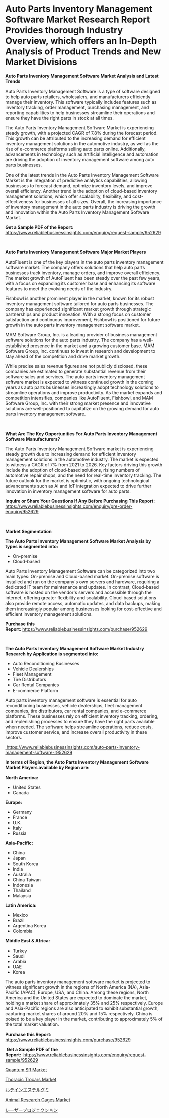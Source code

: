 <p><h1>Auto Parts Inventory Management Software Market Research Report Provides thorough Industry Overview, which offers an In-Depth Analysis of Product Trends and New Market Divisions</h1></p><p><strong>Auto Parts Inventory Management Software Market Analysis and Latest Trends</strong></p>
<p><p>Auto Parts Inventory Management Software is a type of software designed to help auto parts retailers, wholesalers, and manufacturers efficiently manage their inventory. This software typically includes features such as inventory tracking, order management, purchasing management, and reporting capabilities to help businesses streamline their operations and ensure they have the right parts in stock at all times.</p><p>The Auto Parts Inventory Management Software Market is experiencing steady growth, with a projected CAGR of 7.8% during the forecast period. This growth can be attributed to the increasing demand for efficient inventory management solutions in the automotive industry, as well as the rise of e-commerce platforms selling auto parts online. Additionally, advancements in technology such as artificial intelligence and automation are driving the adoption of inventory management software among auto parts businesses.</p><p>One of the latest trends in the Auto Parts Inventory Management Software Market is the integration of predictive analytics capabilities, allowing businesses to forecast demand, optimize inventory levels, and improve overall efficiency. Another trend is the adoption of cloud-based inventory management solutions, which offer scalability, flexibility, and cost-effectiveness for businesses of all sizes. Overall, the increasing importance of inventory management in the auto parts industry is driving the growth and innovation within the Auto Parts Inventory Management Software Market.</p></p>
<p><strong>Get a Sample PDF of the Report:&nbsp;</strong> <a href="https://www.reliablebusinessinsights.com/enquiry/request-sample/952629">https://www.reliablebusinessinsights.com/enquiry/request-sample/952629</a></p>
<p>&nbsp;</p>
<p><strong>Auto Parts Inventory Management Software Major Market Players</strong></p>
<p><p>AutoFluent is one of the key players in the auto parts inventory management software market. The company offers solutions that help auto parts businesses track inventory, manage orders, and improve overall efficiency. The market growth of AutoFluent has been steady over the past few years, with a focus on expanding its customer base and enhancing its software features to meet the evolving needs of the industry.</p><p>Fishbowl is another prominent player in the market, known for its robust inventory management software tailored for auto parts businesses. The company has experienced significant market growth through strategic partnerships and product innovation. With a strong focus on customer satisfaction and continuous improvement, Fishbowl is positioned for future growth in the auto parts inventory management software market.</p><p>MAM Software Group, Inc. is a leading provider of business management software solutions for the auto parts industry. The company has a well-established presence in the market and a growing customer base. MAM Software Group, Inc. continues to invest in research and development to stay ahead of the competition and drive market growth.</p><p>While precise sales revenue figures are not publicly disclosed, these companies are estimated to generate substantial revenue from their software sales and services. The auto parts inventory management software market is expected to witness continued growth in the coming years as auto parts businesses increasingly adopt technology solutions to streamline operations and improve productivity. As the market expands and competition intensifies, companies like AutoFluent, Fishbowl, and MAM Software Group, Inc. with their strong market presence and innovative solutions are well-positioned to capitalize on the growing demand for auto parts inventory management software.</p></p>
<p>&nbsp;</p>
<p><strong>What Are The Key Opportunities For Auto Parts Inventory Management Software Manufacturers?</strong></p>
<p><p>The Auto Parts Inventory Management Software market is experiencing steady growth due to increasing demand for efficient inventory management solutions in the automotive industry. The market is expected to witness a CAGR of 7% from 2021 to 2026. Key factors driving this growth include the adoption of cloud-based solutions, rising numbers of automotive repair shops, and the need for real-time inventory tracking. The future outlook for the market is optimistic, with ongoing technological advancements such as AI and IoT integration expected to drive further innovation in inventory management software for auto parts.</p></p>
<p><strong>Inquire or Share Your Questions If Any Before Purchasing This Report:</strong> <a href="https://www.reliablebusinessinsights.com/enquiry/pre-order-enquiry/952629">https://www.reliablebusinessinsights.com/enquiry/pre-order-enquiry/952629</a></p>
<p>&nbsp;</p>
<p><strong>Market Segmentation</strong></p>
<p><strong>The Auto Parts Inventory Management Software Market Analysis by types is segmented into:</strong></p>
<p><ul><li>On-premise</li><li>Cloud-based</li></ul></p>
<p><p>Auto Parts Inventory Management Software can be categorized into two main types: On-premise and Cloud-based market. On-premise software is installed and run on the company's own servers and hardware, requiring a dedicated IT team for maintenance and updates. In contrast, Cloud-based software is hosted on the vendor's servers and accessible through the internet, offering greater flexibility and scalability. Cloud-based solutions also provide remote access, automatic updates, and data backups, making them increasingly popular among businesses looking for cost-effective and efficient inventory management solutions.</p></p>
<p><strong>Purchase this Report:&nbsp;</strong><a href="https://www.reliablebusinessinsights.com/purchase/952629">https://www.reliablebusinessinsights.com/purchase/952629</a></p>
<p>&nbsp;</p>
<p><strong>The Auto Parts Inventory Management Software Market Industry Research by Application is segmented into:</strong></p>
<p><ul><li>Auto Reconditioning Businesses</li><li>Vehicle Dealerships</li><li>Fleet Management</li><li>Tire Distributors</li><li>Car Rental Companies</li><li>E-commerce Platform</li></ul></p>
<p><p>Auto parts inventory management software is essential for auto reconditioning businesses, vehicle dealerships, fleet management companies, tire distributors, car rental companies, and e-commerce platforms. These businesses rely on efficient inventory tracking, ordering, and replenishing processes to ensure they have the right parts available when needed. The software helps streamline operations, reduce costs, improve customer service, and increase overall productivity in these sectors.</p></p>
<p><a href="https://www.reliablebusinessinsights.com/auto-parts-inventory-management-software-r952629">&nbsp;https://www.reliablebusinessinsights.com/auto-parts-inventory-management-software-r952629</a></p>
<p><strong>In terms of Region, the Auto Parts Inventory Management Software Market Players available by Region are:</strong></p>
<p>
    <p> <strong> North America: </strong>
        <ul>
            <li>United States</li>
            <li>Canada</li>
        </ul>
        </p> 
    <p> <strong> Europe: </strong>
        <ul>
            <li>Germany</li>
            <li>France</li>
            <li>U.K.</li>
            <li>Italy</li>
            <li>Russia</li>
        </ul>
        </p> 
    <p> <strong> Asia-Pacific: </strong>
        <ul>
            <li>China</li>
            <li>Japan</li>
            <li>South Korea</li>
            <li>India</li>
            <li>Australia</li>
            <li>China Taiwan</li>
            <li>Indonesia</li>
            <li>Thailand</li>
            <li>Malaysia</li>
        </ul>
        </p> 
    <p> <strong> Latin America: </strong>
        <ul>
            <li>Mexico</li>
            <li>Brazil</li>
            <li>Argentina Korea</li>
            <li>Colombia</li>
        </ul>
        </p> 
    <p> <strong> Middle East & Africa: </strong>
        <ul>
            <li>Turkey</li>
            <li>Saudi</li>
            <li>Arabia</li>
            <li>UAE</li>
            <li>Korea</li>
        </ul>
    </p>
    </p>
<p><p>The auto parts inventory management software market is projected to witness significant growth in the regions of North America (NA), Asia-Pacific (APAC), Europe, USA, and China. Among these regions, North America and the United States are expected to dominate the market, holding a market share of approximately 35% and 25% respectively. Europe and Asia-Pacific regions are also anticipated to exhibit substantial growth, capturing market shares of around 20% and 15% respectively. China is poised to be a key player in the market, contributing to approximately 5% of the total market valuation.</p></p>
<p><strong>Purchase this Report: </strong><a href="https://www.reliablebusinessinsights.com/purchase/952629">https://www.reliablebusinessinsights.com/purchase/952629</a></p>
<p>&nbsp;<strong>Get a Sample PDF of the Report:&nbsp;&nbsp;</strong><a href="https://www.reliablebusinessinsights.com/enquiry/request-sample/952629">https://www.reliablebusinessinsights.com/enquiry/request-sample/952629</a></p>
<p><strong></strong></p>
<p><p><a href="https://github.com/khkjaxbn36/Market-Research-Report-List-1/blob/main/quantum-sr-market.md">Quantum SR Market</a></p><p><a href="https://www.linkedin.com/pulse/global-thoracic-trocars-market-status-2024-2031-forecast-vae4c">Thoracic Trocars Market</a></p><p><a href="https://github.com/Andrewones2023/Market-Research-Report-List-2/blob/main/6498410172828.md">ルテインエステルグミ</a></p><p><a href="https://github.com/sosoelmasry38/Market-Research-Report-List-1/blob/main/animal-research-cages-market.md">Animal Research Cages Market</a></p><p><a href="https://github.com/hardee896/Market-Research-Report-List-2/blob/main/6154127172827.md">レーザープロジェクション</a></p></p>
